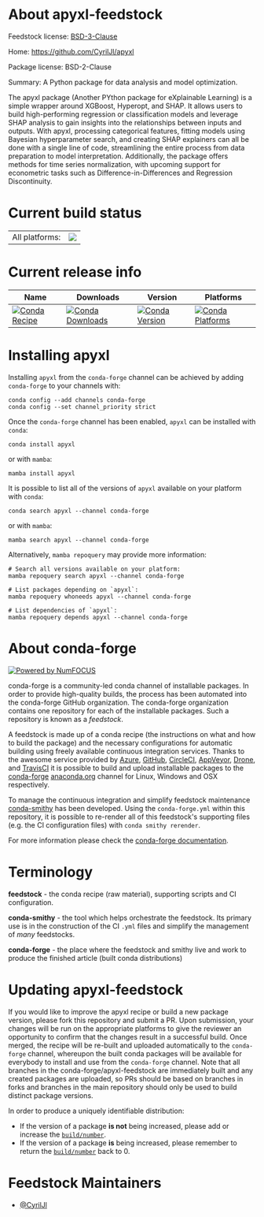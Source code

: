 About apyxl-feedstock
=====================

Feedstock license: [BSD-3-Clause](https://github.com/conda-forge/apyxl-feedstock/blob/main/LICENSE.txt)

Home: https://github.com/CyrilJl/apyxl

Package license: BSD-2-Clause

Summary: A Python package for data analysis and model optimization.

The apyxl package (Another PYthon package for eXplainable Learning) is a simple wrapper around XGBoost, Hyperopt, and SHAP. It allows users to build high-performing regression or classification models and leverage SHAP analysis to gain insights into the relationships between inputs and outputs. With apyxl, processing categorical features, fitting models using Bayesian hyperparameter search, and creating SHAP explainers can all be done with a single line of code, streamlining the entire process from data preparation to model interpretation. Additionally, the package offers methods for time series normalization, with upcoming support for econometric tasks such as Difference-in-Differences and Regression Discontinuity.

Current build status
====================


<table><tr><td>All platforms:</td>
    <td>
      <a href="https://dev.azure.com/conda-forge/feedstock-builds/_build/latest?definitionId=23729&branchName=main">
        <img src="https://dev.azure.com/conda-forge/feedstock-builds/_apis/build/status/apyxl-feedstock?branchName=main">
      </a>
    </td>
  </tr>
</table>

Current release info
====================

| Name | Downloads | Version | Platforms |
| --- | --- | --- | --- |
| [![Conda Recipe](https://img.shields.io/badge/recipe-apyxl-green.svg)](https://anaconda.org/conda-forge/apyxl) | [![Conda Downloads](https://img.shields.io/conda/dn/conda-forge/apyxl.svg)](https://anaconda.org/conda-forge/apyxl) | [![Conda Version](https://img.shields.io/conda/vn/conda-forge/apyxl.svg)](https://anaconda.org/conda-forge/apyxl) | [![Conda Platforms](https://img.shields.io/conda/pn/conda-forge/apyxl.svg)](https://anaconda.org/conda-forge/apyxl) |

Installing apyxl
================

Installing `apyxl` from the `conda-forge` channel can be achieved by adding `conda-forge` to your channels with:

```
conda config --add channels conda-forge
conda config --set channel_priority strict
```

Once the `conda-forge` channel has been enabled, `apyxl` can be installed with `conda`:

```
conda install apyxl
```

or with `mamba`:

```
mamba install apyxl
```

It is possible to list all of the versions of `apyxl` available on your platform with `conda`:

```
conda search apyxl --channel conda-forge
```

or with `mamba`:

```
mamba search apyxl --channel conda-forge
```

Alternatively, `mamba repoquery` may provide more information:

```
# Search all versions available on your platform:
mamba repoquery search apyxl --channel conda-forge

# List packages depending on `apyxl`:
mamba repoquery whoneeds apyxl --channel conda-forge

# List dependencies of `apyxl`:
mamba repoquery depends apyxl --channel conda-forge
```


About conda-forge
=================

[![Powered by
NumFOCUS](https://img.shields.io/badge/powered%20by-NumFOCUS-orange.svg?style=flat&colorA=E1523D&colorB=007D8A)](https://numfocus.org)

conda-forge is a community-led conda channel of installable packages.
In order to provide high-quality builds, the process has been automated into the
conda-forge GitHub organization. The conda-forge organization contains one repository
for each of the installable packages. Such a repository is known as a *feedstock*.

A feedstock is made up of a conda recipe (the instructions on what and how to build
the package) and the necessary configurations for automatic building using freely
available continuous integration services. Thanks to the awesome service provided by
[Azure](https://azure.microsoft.com/en-us/services/devops/), [GitHub](https://github.com/),
[CircleCI](https://circleci.com/), [AppVeyor](https://www.appveyor.com/),
[Drone](https://cloud.drone.io/welcome), and [TravisCI](https://travis-ci.com/)
it is possible to build and upload installable packages to the
[conda-forge](https://anaconda.org/conda-forge) [anaconda.org](https://anaconda.org/)
channel for Linux, Windows and OSX respectively.

To manage the continuous integration and simplify feedstock maintenance
[conda-smithy](https://github.com/conda-forge/conda-smithy) has been developed.
Using the ``conda-forge.yml`` within this repository, it is possible to re-render all of
this feedstock's supporting files (e.g. the CI configuration files) with ``conda smithy rerender``.

For more information please check the [conda-forge documentation](https://conda-forge.org/docs/).

Terminology
===========

**feedstock** - the conda recipe (raw material), supporting scripts and CI configuration.

**conda-smithy** - the tool which helps orchestrate the feedstock.
                   Its primary use is in the construction of the CI ``.yml`` files
                   and simplify the management of *many* feedstocks.

**conda-forge** - the place where the feedstock and smithy live and work to
                  produce the finished article (built conda distributions)


Updating apyxl-feedstock
========================

If you would like to improve the apyxl recipe or build a new
package version, please fork this repository and submit a PR. Upon submission,
your changes will be run on the appropriate platforms to give the reviewer an
opportunity to confirm that the changes result in a successful build. Once
merged, the recipe will be re-built and uploaded automatically to the
`conda-forge` channel, whereupon the built conda packages will be available for
everybody to install and use from the `conda-forge` channel.
Note that all branches in the conda-forge/apyxl-feedstock are
immediately built and any created packages are uploaded, so PRs should be based
on branches in forks and branches in the main repository should only be used to
build distinct package versions.

In order to produce a uniquely identifiable distribution:
 * If the version of a package **is not** being increased, please add or increase
   the [``build/number``](https://docs.conda.io/projects/conda-build/en/latest/resources/define-metadata.html#build-number-and-string).
 * If the version of a package **is** being increased, please remember to return
   the [``build/number``](https://docs.conda.io/projects/conda-build/en/latest/resources/define-metadata.html#build-number-and-string)
   back to 0.

Feedstock Maintainers
=====================

* [@CyrilJl](https://github.com/CyrilJl/)

